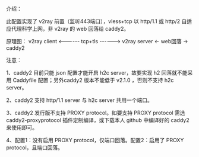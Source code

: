 介绍：

此配置实现了 v2ray 前置（监听443端口），vless+tcp 以 http/1.1 或 http/2 自适应代理科学上网，非 v2ray 的 web 回落给 caddy2。

原理图：
v2ray client <------ tcp+tls ------> v2ray server <- web回落 -> caddy2

注意：

1、caddy2 目前只能 json 配置才能开启 h2c server，故要实现 h2 回落就不能采用 Caddyfile 配置；另外caddy2 版本不能低于 v2.1.0 ，否则不支持 h2c server。

2、caddy2 支持 http/1.1 server 与 h2c server 共用一个端口。

3、caddy2 发行版不支持 PROXY protocol。如要支持 PROXY protocol 需选 caddy2-proxyprotocol 插件定制编译，或下载本人 github 中编译好的 caddy2 来使用即可。

4、配置1：没有启用 PROXY protocol，仅端口回落。配置2：启用了 PROXY protocol，且端口回落。
